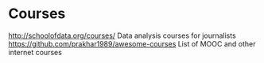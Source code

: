 Courses
=======

http://schoolofdata.org/courses/
	Data analysis courses for journalists
https://github.com/prakhar1989/awesome-courses
	List of MOOC and other internet courses
